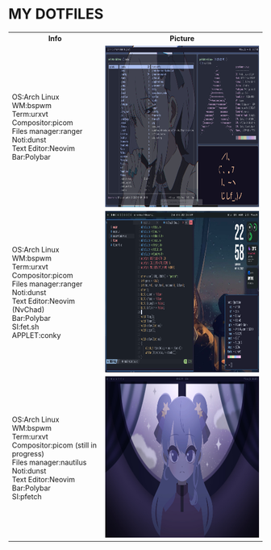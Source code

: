 # MY DOTFILES

 <table>
  <tr>
    <th>Info</th>
    <th>Picture</th>
  </tr>
  <tr>
    <td>
     OS:Arch Linux<br>
     WM:bspwm<br>
     Term:urxvt<br>
     Compositor:picom<br>
     Files manager:ranger<br>
     Noti:dunst<br>
     Text Editor:Neovim<br>
     Bar:Polybar<br>
   </td><td><img src="scr/2.png"  alt="1" width = 640px height = 320px ></td>
  </tr>
 <tr>
  <td>
    OS:Arch Linux<br>
    WM:bspwm<br>
    Term:urxvt<br>
    Compositor:picom<br>
    Files manager:ranger<br>
    Noti:dunst<br>
    Text Editor:Neovim (NvChad)<br>
    Bar:Polybar<br>
    SI:fet.sh<br>
    APPLET:conky<br>
  </td>
   <td><img src="scr/1.png"  alt="1" width = 640px height = 320px ></td>
 </tr>
 <tr>
  <td>
    OS:Arch Linux<br>
    WM:bspwm<br>
    Term:urxvt<br>
    Compositor:picom (still in progress)<br>
    Files manager:nautilus<br>
    Noti:dunst<br>
    Text Editor:Neovim<br>
    Bar:Polybar<br>
    SI:pfetch<br>
  </td>
   <td><img src="scr/3.png"  alt="1" width = 640px height = 320px ></td>
 </tr>
</table> 


